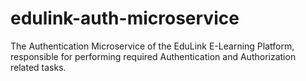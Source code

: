 # edulink-auth-microservice
The Authentication Microservice of the EduLink E-Learning Platform, responsible for performing required Authentication and Authorization related tasks.
